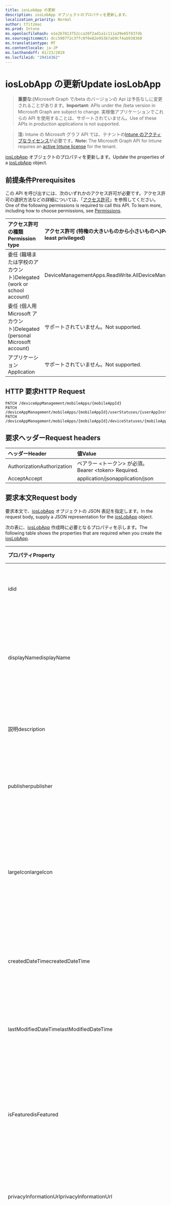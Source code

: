 ```yaml
---
title: iosLobApp の更新
description: iosLobApp オブジェクトのプロパティを更新します。
localization_priority: Normal
author: tfitzmac
ms.prod: Intune
ms.openlocfilehash: e1e2b7813752cca20f2ad1a1c111a39e65f837db
ms.sourcegitcommit: dcc5907f2c3ffc0f0e82e953b7ab9cf4ab938360
ms.translationtype: MT
ms.contentlocale: ja-JP
ms.lasthandoff: 01/23/2019
ms.locfileid: "29414362"
---
```

# <a name="update-ioslobapp"></a><span data-ttu-id="d5710-103">iosLobApp の更新</span><span class="sxs-lookup"><span data-stu-id="d5710-103">Update iosLobApp</span></span>

> <span data-ttu-id="d5710-104">**重要な:**[Microsoft Graph で/beta のバージョンの Api は予告なしに変更されることがあります。</span><span class="sxs-lookup"><span data-stu-id="d5710-104">**Important:** APIs under the /beta version in Microsoft Graph are subject to change.</span></span> <span data-ttu-id="d5710-105">実稼働アプリケーションでこれらの API を使用することは、サポートされていません。</span><span class="sxs-lookup"><span data-stu-id="d5710-105">Use of these APIs in production applications is not supported.</span></span>

> <span data-ttu-id="d5710-106">**注:** Intune の Microsoft グラフ API では、テナントの[Intune のアクティブなライセンス](https://go.microsoft.com/fwlink/?linkid=839381)が必要です。</span><span class="sxs-lookup"><span data-stu-id="d5710-106">**Note:** The Microsoft Graph API for Intune requires an [active Intune license](https://go.microsoft.com/fwlink/?linkid=839381) for the tenant.</span></span>

<span data-ttu-id="d5710-107">[iosLobApp](../resources/intune-apps-ioslobapp.md) オブジェクトのプロパティを更新します。</span><span class="sxs-lookup"><span data-stu-id="d5710-107">Update the properties of a [iosLobApp](../resources/intune-apps-ioslobapp.md) object.</span></span>

## <a name="prerequisites"></a><span data-ttu-id="d5710-108">前提条件</span><span class="sxs-lookup"><span data-stu-id="d5710-108">Prerequisites</span></span>
<span data-ttu-id="d5710-p102">この API を呼び出すには、次のいずれかのアクセス許可が必要です。アクセス許可の選択方法などの詳細については、「[アクセス許可](/concepts/permissions-reference.md)」を参照してください。</span><span class="sxs-lookup"><span data-stu-id="d5710-p102">One of the following permissions is required to call this API. To learn more, including how to choose permissions, see [Permissions](/concepts/permissions-reference.md).</span></span>

|<span data-ttu-id="d5710-111">アクセス許可の種類</span><span class="sxs-lookup"><span data-stu-id="d5710-111">Permission type</span></span>|<span data-ttu-id="d5710-112">アクセス許可 (特権の大きいものから小さいものへ)</span><span class="sxs-lookup"><span data-stu-id="d5710-112">Permissions (from most to least privileged)</span></span>|
|:---|:---|
|<span data-ttu-id="d5710-113">委任 (職場または学校のアカウント)</span><span class="sxs-lookup"><span data-stu-id="d5710-113">Delegated (work or school account)</span></span>|<span data-ttu-id="d5710-114">DeviceManagementApps.ReadWrite.All</span><span class="sxs-lookup"><span data-stu-id="d5710-114">DeviceManagementApps.ReadWrite.All</span></span>|
|<span data-ttu-id="d5710-115">委任 (個人用 Microsoft アカウント)</span><span class="sxs-lookup"><span data-stu-id="d5710-115">Delegated (personal Microsoft account)</span></span>|<span data-ttu-id="d5710-116">サポートされていません。</span><span class="sxs-lookup"><span data-stu-id="d5710-116">Not supported.</span></span>|
|<span data-ttu-id="d5710-117">アプリケーション</span><span class="sxs-lookup"><span data-stu-id="d5710-117">Application</span></span>|<span data-ttu-id="d5710-118">サポートされていません。</span><span class="sxs-lookup"><span data-stu-id="d5710-118">Not supported.</span></span>|

## <a name="http-request"></a><span data-ttu-id="d5710-119">HTTP 要求</span><span class="sxs-lookup"><span data-stu-id="d5710-119">HTTP Request</span></span>
<!-- {
  "blockType": "ignored"
}
-->
``` http
PATCH /deviceAppManagement/mobileApps/{mobileAppId}
PATCH /deviceAppManagement/mobileApps/{mobileAppId}/userStatuses/{userAppInstallStatusId}/app
PATCH /deviceAppManagement/mobileApps/{mobileAppId}/deviceStatuses/{mobileAppInstallStatusId}/app
```

## <a name="request-headers"></a><span data-ttu-id="d5710-120">要求ヘッダー</span><span class="sxs-lookup"><span data-stu-id="d5710-120">Request headers</span></span>
|<span data-ttu-id="d5710-121">ヘッダー</span><span class="sxs-lookup"><span data-stu-id="d5710-121">Header</span></span>|<span data-ttu-id="d5710-122">値</span><span class="sxs-lookup"><span data-stu-id="d5710-122">Value</span></span>|
|:---|:---|
|<span data-ttu-id="d5710-123">Authorization</span><span class="sxs-lookup"><span data-stu-id="d5710-123">Authorization</span></span>|<span data-ttu-id="d5710-124">ベアラー &lt;トークン&gt; が必須。</span><span class="sxs-lookup"><span data-stu-id="d5710-124">Bearer &lt;token&gt; Required.</span></span>|
|<span data-ttu-id="d5710-125">Accept</span><span class="sxs-lookup"><span data-stu-id="d5710-125">Accept</span></span>|<span data-ttu-id="d5710-126">application/json</span><span class="sxs-lookup"><span data-stu-id="d5710-126">application/json</span></span>|

## <a name="request-body"></a><span data-ttu-id="d5710-127">要求本文</span><span class="sxs-lookup"><span data-stu-id="d5710-127">Request body</span></span>
<span data-ttu-id="d5710-128">要求本文で、[iosLobApp](../resources/intune-apps-ioslobapp.md) オブジェクトの JSON 表記を指定します。</span><span class="sxs-lookup"><span data-stu-id="d5710-128">In the request body, supply a JSON representation for the [iosLobApp](../resources/intune-apps-ioslobapp.md) object.</span></span>

<span data-ttu-id="d5710-129">次の表に、[iosLobApp](../resources/intune-apps-ioslobapp.md) 作成時に必要となるプロパティを示します。</span><span class="sxs-lookup"><span data-stu-id="d5710-129">The following table shows the properties that are required when you create the [iosLobApp](../resources/intune-apps-ioslobapp.md).</span></span>

|<span data-ttu-id="d5710-130">プロパティ</span><span class="sxs-lookup"><span data-stu-id="d5710-130">Property</span></span>|<span data-ttu-id="d5710-131">型</span><span class="sxs-lookup"><span data-stu-id="d5710-131">Type</span></span>|<span data-ttu-id="d5710-132">説明</span><span class="sxs-lookup"><span data-stu-id="d5710-132">Description</span></span>|
|:---|:---|:---|
|<span data-ttu-id="d5710-133">id</span><span class="sxs-lookup"><span data-stu-id="d5710-133">id</span></span>|<span data-ttu-id="d5710-134">String</span><span class="sxs-lookup"><span data-stu-id="d5710-134">String</span></span>|<span data-ttu-id="d5710-135">エンティティのキー。</span><span class="sxs-lookup"><span data-stu-id="d5710-135">Key of the entity.</span></span> <span data-ttu-id="d5710-136">[mobileApp](../resources/intune-apps-mobileapp.md) から継承します</span><span class="sxs-lookup"><span data-stu-id="d5710-136">Inherited from [mobileApp](../resources/intune-apps-mobileapp.md)</span></span>|
|<span data-ttu-id="d5710-137">displayName</span><span class="sxs-lookup"><span data-stu-id="d5710-137">displayName</span></span>|<span data-ttu-id="d5710-138">String</span><span class="sxs-lookup"><span data-stu-id="d5710-138">String</span></span>|<span data-ttu-id="d5710-139">管理者が提供またはインポートしたアプリのタイトル。</span><span class="sxs-lookup"><span data-stu-id="d5710-139">The admin provided or imported title of the app.</span></span> <span data-ttu-id="d5710-140">[mobileApp](../resources/intune-apps-mobileapp.md) から継承します</span><span class="sxs-lookup"><span data-stu-id="d5710-140">Inherited from [mobileApp](../resources/intune-apps-mobileapp.md)</span></span>|
|<span data-ttu-id="d5710-141">説明</span><span class="sxs-lookup"><span data-stu-id="d5710-141">description</span></span>|<span data-ttu-id="d5710-142">String</span><span class="sxs-lookup"><span data-stu-id="d5710-142">String</span></span>|<span data-ttu-id="d5710-143">アプリの説明。</span><span class="sxs-lookup"><span data-stu-id="d5710-143">The description of the app.</span></span> <span data-ttu-id="d5710-144">[mobileApp](../resources/intune-apps-mobileapp.md) から継承します</span><span class="sxs-lookup"><span data-stu-id="d5710-144">Inherited from [mobileApp](../resources/intune-apps-mobileapp.md)</span></span>|
|<span data-ttu-id="d5710-145">publisher</span><span class="sxs-lookup"><span data-stu-id="d5710-145">publisher</span></span>|<span data-ttu-id="d5710-146">String</span><span class="sxs-lookup"><span data-stu-id="d5710-146">String</span></span>|<span data-ttu-id="d5710-147">アプリの発行元。</span><span class="sxs-lookup"><span data-stu-id="d5710-147">The publisher of the app.</span></span> <span data-ttu-id="d5710-148">[mobileApp](../resources/intune-apps-mobileapp.md) から継承します</span><span class="sxs-lookup"><span data-stu-id="d5710-148">Inherited from [mobileApp](../resources/intune-apps-mobileapp.md)</span></span>|
|<span data-ttu-id="d5710-149">largeIcon</span><span class="sxs-lookup"><span data-stu-id="d5710-149">largeIcon</span></span>|[<span data-ttu-id="d5710-150">mimeContent</span><span class="sxs-lookup"><span data-stu-id="d5710-150">mimeContent</span></span>](../resources/intune-shared-mimecontent.md)|<span data-ttu-id="d5710-151">アプリの詳細に表示され、アイコンのアップロードに使用される大きなアイコン。</span><span class="sxs-lookup"><span data-stu-id="d5710-151">The large icon, to be displayed in the app details and used for upload of the icon.</span></span> <span data-ttu-id="d5710-152">[mobileApp](../resources/intune-apps-mobileapp.md) から継承します</span><span class="sxs-lookup"><span data-stu-id="d5710-152">Inherited from [mobileApp](../resources/intune-apps-mobileapp.md)</span></span>|
|<span data-ttu-id="d5710-153">createdDateTime</span><span class="sxs-lookup"><span data-stu-id="d5710-153">createdDateTime</span></span>|<span data-ttu-id="d5710-154">DateTimeOffset</span><span class="sxs-lookup"><span data-stu-id="d5710-154">DateTimeOffset</span></span>|<span data-ttu-id="d5710-155">アプリが作成された日時。</span><span class="sxs-lookup"><span data-stu-id="d5710-155">The date and time the app was created.</span></span> <span data-ttu-id="d5710-156">[mobileApp](../resources/intune-apps-mobileapp.md) から継承します</span><span class="sxs-lookup"><span data-stu-id="d5710-156">Inherited from [mobileApp](../resources/intune-apps-mobileapp.md)</span></span>|
|<span data-ttu-id="d5710-157">lastModifiedDateTime</span><span class="sxs-lookup"><span data-stu-id="d5710-157">lastModifiedDateTime</span></span>|<span data-ttu-id="d5710-158">DateTimeOffset</span><span class="sxs-lookup"><span data-stu-id="d5710-158">DateTimeOffset</span></span>|<span data-ttu-id="d5710-159">アプリが最後に変更された日時。</span><span class="sxs-lookup"><span data-stu-id="d5710-159">The date and time the app was last modified.</span></span> <span data-ttu-id="d5710-160">[mobileApp](../resources/intune-apps-mobileapp.md) から継承します</span><span class="sxs-lookup"><span data-stu-id="d5710-160">Inherited from [mobileApp](../resources/intune-apps-mobileapp.md)</span></span>|
|<span data-ttu-id="d5710-161">isFeatured</span><span class="sxs-lookup"><span data-stu-id="d5710-161">isFeatured</span></span>|<span data-ttu-id="d5710-162">Boolean</span><span class="sxs-lookup"><span data-stu-id="d5710-162">Boolean</span></span>|<span data-ttu-id="d5710-163">アプリが管理者のおすすめとしてマークされたかどうかを示す値。[mobileApp](../resources/intune-apps-mobileapp.md) から継承します</span><span class="sxs-lookup"><span data-stu-id="d5710-163">The value indicating whether the app is marked as featured by the admin. Inherited from [mobileApp](../resources/intune-apps-mobileapp.md)</span></span>|
|<span data-ttu-id="d5710-164">privacyInformationUrl</span><span class="sxs-lookup"><span data-stu-id="d5710-164">privacyInformationUrl</span></span>|<span data-ttu-id="d5710-165">String</span><span class="sxs-lookup"><span data-stu-id="d5710-165">String</span></span>|<span data-ttu-id="d5710-166">プライバシーに関する声明の URL。</span><span class="sxs-lookup"><span data-stu-id="d5710-166">The privacy statement Url.</span></span> <span data-ttu-id="d5710-167">[mobileApp](../resources/intune-apps-mobileapp.md) から継承します</span><span class="sxs-lookup"><span data-stu-id="d5710-167">Inherited from [mobileApp](../resources/intune-apps-mobileapp.md)</span></span>|
|<span data-ttu-id="d5710-168">informationUrl</span><span class="sxs-lookup"><span data-stu-id="d5710-168">informationUrl</span></span>|<span data-ttu-id="d5710-169">String</span><span class="sxs-lookup"><span data-stu-id="d5710-169">String</span></span>|<span data-ttu-id="d5710-170">詳細情報の URL。</span><span class="sxs-lookup"><span data-stu-id="d5710-170">The more information Url.</span></span> <span data-ttu-id="d5710-171">[mobileApp](../resources/intune-apps-mobileapp.md) から継承します</span><span class="sxs-lookup"><span data-stu-id="d5710-171">Inherited from [mobileApp](../resources/intune-apps-mobileapp.md)</span></span>|
|<span data-ttu-id="d5710-172">owner</span><span class="sxs-lookup"><span data-stu-id="d5710-172">owner</span></span>|<span data-ttu-id="d5710-173">String</span><span class="sxs-lookup"><span data-stu-id="d5710-173">String</span></span>|<span data-ttu-id="d5710-174">アプリの所有者。</span><span class="sxs-lookup"><span data-stu-id="d5710-174">The owner of the app.</span></span> <span data-ttu-id="d5710-175">[mobileApp](../resources/intune-apps-mobileapp.md) から継承します</span><span class="sxs-lookup"><span data-stu-id="d5710-175">Inherited from [mobileApp](../resources/intune-apps-mobileapp.md)</span></span>|
|<span data-ttu-id="d5710-176">developer</span><span class="sxs-lookup"><span data-stu-id="d5710-176">developer</span></span>|<span data-ttu-id="d5710-177">String</span><span class="sxs-lookup"><span data-stu-id="d5710-177">String</span></span>|<span data-ttu-id="d5710-178">アプリの開発者。</span><span class="sxs-lookup"><span data-stu-id="d5710-178">The developer of the app.</span></span> <span data-ttu-id="d5710-179">[mobileApp](../resources/intune-apps-mobileapp.md) から継承します</span><span class="sxs-lookup"><span data-stu-id="d5710-179">Inherited from [mobileApp](../resources/intune-apps-mobileapp.md)</span></span>|
|<span data-ttu-id="d5710-180">notes</span><span class="sxs-lookup"><span data-stu-id="d5710-180">notes</span></span>|<span data-ttu-id="d5710-181">String</span><span class="sxs-lookup"><span data-stu-id="d5710-181">String</span></span>|<span data-ttu-id="d5710-182">アプリ用のメモ。</span><span class="sxs-lookup"><span data-stu-id="d5710-182">Notes for the app.</span></span> <span data-ttu-id="d5710-183">[mobileApp](../resources/intune-apps-mobileapp.md) から継承します</span><span class="sxs-lookup"><span data-stu-id="d5710-183">Inherited from [mobileApp](../resources/intune-apps-mobileapp.md)</span></span>|
|<span data-ttu-id="d5710-184">uploadState</span><span class="sxs-lookup"><span data-stu-id="d5710-184">uploadState</span></span>|<span data-ttu-id="d5710-185">Int32</span><span class="sxs-lookup"><span data-stu-id="d5710-185">Int32</span></span>|<span data-ttu-id="d5710-186">アップロードの状態です。</span><span class="sxs-lookup"><span data-stu-id="d5710-186">The upload state.</span></span> <span data-ttu-id="d5710-187">[mobileApp](../resources/intune-apps-mobileapp.md) から継承します</span><span class="sxs-lookup"><span data-stu-id="d5710-187">Inherited from [mobileApp](../resources/intune-apps-mobileapp.md)</span></span>|
|<span data-ttu-id="d5710-188">publishingState</span><span class="sxs-lookup"><span data-stu-id="d5710-188">publishingState</span></span>|[<span data-ttu-id="d5710-189">mobileAppPublishingState</span><span class="sxs-lookup"><span data-stu-id="d5710-189">mobileAppPublishingState</span></span>](../resources/intune-apps-mobileapppublishingstate.md)|<span data-ttu-id="d5710-190">アプリの発行の状態。</span><span class="sxs-lookup"><span data-stu-id="d5710-190">The publishing state for the app.</span></span> <span data-ttu-id="d5710-191">アプリが発行されていない限り、アプリを割り当てることができません。</span><span class="sxs-lookup"><span data-stu-id="d5710-191">The app cannot be assigned unless the app is published.</span></span> <span data-ttu-id="d5710-192">[MobileApp](../resources/intune-apps-mobileapp.md)から継承されます。</span><span class="sxs-lookup"><span data-stu-id="d5710-192">Inherited from [mobileApp](../resources/intune-apps-mobileapp.md).</span></span> <span data-ttu-id="d5710-193">可能な値は、`notPublished`、`processing`、`published` です。</span><span class="sxs-lookup"><span data-stu-id="d5710-193">Possible values are: `notPublished`, `processing`, `published`.</span></span>|
|<span data-ttu-id="d5710-194">isAssigned</span><span class="sxs-lookup"><span data-stu-id="d5710-194">isAssigned</span></span>|<span data-ttu-id="d5710-195">Boolean</span><span class="sxs-lookup"><span data-stu-id="d5710-195">Boolean</span></span>|<span data-ttu-id="d5710-196">アプリケーションが少なくとも 1 つのグループに割り当てられているかどうかを示す値です。</span><span class="sxs-lookup"><span data-stu-id="d5710-196">The value indicating whether the app is assigned to at least one group.</span></span> <span data-ttu-id="d5710-197">[mobileApp](../resources/intune-apps-mobileapp.md) から継承します</span><span class="sxs-lookup"><span data-stu-id="d5710-197">Inherited from [mobileApp](../resources/intune-apps-mobileapp.md)</span></span>|
|<span data-ttu-id="d5710-198">roleScopeTagIds</span><span class="sxs-lookup"><span data-stu-id="d5710-198">roleScopeTagIds</span></span>|<span data-ttu-id="d5710-199">String コレクション</span><span class="sxs-lookup"><span data-stu-id="d5710-199">String collection</span></span>|<span data-ttu-id="d5710-200">このモバイル アプリケーションのスコープのタグ id の一覧です。</span><span class="sxs-lookup"><span data-stu-id="d5710-200">List of scope tag ids for this mobile app.</span></span> <span data-ttu-id="d5710-201">[mobileApp](../resources/intune-apps-mobileapp.md) から継承します</span><span class="sxs-lookup"><span data-stu-id="d5710-201">Inherited from [mobileApp](../resources/intune-apps-mobileapp.md)</span></span>|
|<span data-ttu-id="d5710-202">committedContentVersion</span><span class="sxs-lookup"><span data-stu-id="d5710-202">committedContentVersion</span></span>|<span data-ttu-id="d5710-203">String</span><span class="sxs-lookup"><span data-stu-id="d5710-203">String</span></span>|<span data-ttu-id="d5710-204">内部にコミットされたコンテンツのバージョン。</span><span class="sxs-lookup"><span data-stu-id="d5710-204">The internal committed content version.</span></span> <span data-ttu-id="d5710-205">[mobileLobApp](../resources/intune-apps-mobilelobapp.md) から継承します</span><span class="sxs-lookup"><span data-stu-id="d5710-205">Inherited from [mobileLobApp](../resources/intune-apps-mobilelobapp.md)</span></span>|
|<span data-ttu-id="d5710-206">fileName</span><span class="sxs-lookup"><span data-stu-id="d5710-206">fileName</span></span>|<span data-ttu-id="d5710-207">String</span><span class="sxs-lookup"><span data-stu-id="d5710-207">String</span></span>|<span data-ttu-id="d5710-208">メインの Lob アプリケーションのファイル名。</span><span class="sxs-lookup"><span data-stu-id="d5710-208">The name of the main Lob application file.</span></span> <span data-ttu-id="d5710-209">[mobileLobApp](../resources/intune-apps-mobilelobapp.md) から継承します</span><span class="sxs-lookup"><span data-stu-id="d5710-209">Inherited from [mobileLobApp](../resources/intune-apps-mobilelobapp.md)</span></span>|
|<span data-ttu-id="d5710-210">size</span><span class="sxs-lookup"><span data-stu-id="d5710-210">size</span></span>|<span data-ttu-id="d5710-211">Int64</span><span class="sxs-lookup"><span data-stu-id="d5710-211">Int64</span></span>|<span data-ttu-id="d5710-212">アップロードされたすべてのファイルを含む合計サイズ。</span><span class="sxs-lookup"><span data-stu-id="d5710-212">The total size, including all uploaded files.</span></span> <span data-ttu-id="d5710-213">[mobileLobApp](../resources/intune-apps-mobilelobapp.md) から継承します</span><span class="sxs-lookup"><span data-stu-id="d5710-213">Inherited from [mobileLobApp](../resources/intune-apps-mobilelobapp.md)</span></span>|
|<span data-ttu-id="d5710-214">bundleId</span><span class="sxs-lookup"><span data-stu-id="d5710-214">bundleId</span></span>|<span data-ttu-id="d5710-215">String</span><span class="sxs-lookup"><span data-stu-id="d5710-215">String</span></span>|<span data-ttu-id="d5710-216">ID 名。</span><span class="sxs-lookup"><span data-stu-id="d5710-216">The Identity Name.</span></span>|
|<span data-ttu-id="d5710-217">applicableDeviceType</span><span class="sxs-lookup"><span data-stu-id="d5710-217">applicableDeviceType</span></span>|[<span data-ttu-id="d5710-218">iosDeviceType</span><span class="sxs-lookup"><span data-stu-id="d5710-218">iosDeviceType</span></span>](../resources/intune-apps-iosdevicetype.md)|<span data-ttu-id="d5710-219">このアプリを実行できる iOS アーキテクチャ。</span><span class="sxs-lookup"><span data-stu-id="d5710-219">The iOS architecture for which this app can run on.</span></span>|
|<span data-ttu-id="d5710-220">minimumSupportedOperatingSystem</span><span class="sxs-lookup"><span data-stu-id="d5710-220">minimumSupportedOperatingSystem</span></span>|[<span data-ttu-id="d5710-221">iosMinimumOperatingSystem</span><span class="sxs-lookup"><span data-stu-id="d5710-221">iosMinimumOperatingSystem</span></span>](../resources/intune-apps-iosminimumoperatingsystem.md)|<span data-ttu-id="d5710-222">該当するオペレーティング システムの最小の値です。</span><span class="sxs-lookup"><span data-stu-id="d5710-222">The value for the minimum applicable operating system.</span></span>|
|<span data-ttu-id="d5710-223">expirationDateTime</span><span class="sxs-lookup"><span data-stu-id="d5710-223">expirationDateTime</span></span>|<span data-ttu-id="d5710-224">DateTimeOffset</span><span class="sxs-lookup"><span data-stu-id="d5710-224">DateTimeOffset</span></span>|<span data-ttu-id="d5710-225">有効期限。</span><span class="sxs-lookup"><span data-stu-id="d5710-225">The expiration time.</span></span>|
|<span data-ttu-id="d5710-226">VersionNumber</span><span class="sxs-lookup"><span data-stu-id="d5710-226">versionNumber</span></span>|<span data-ttu-id="d5710-227">String</span><span class="sxs-lookup"><span data-stu-id="d5710-227">String</span></span>|<span data-ttu-id="d5710-228">iOS 基幹業務 (LoB) アプリのバージョン番号。</span><span class="sxs-lookup"><span data-stu-id="d5710-228">The version number of iOS Line of Business (LoB) app.</span></span>|
|<span data-ttu-id="d5710-229">buildNumber</span><span class="sxs-lookup"><span data-stu-id="d5710-229">buildNumber</span></span>|<span data-ttu-id="d5710-230">String</span><span class="sxs-lookup"><span data-stu-id="d5710-230">String</span></span>|<span data-ttu-id="d5710-231">iOS 基幹業務 (LoB) アプリのビルド番号。</span><span class="sxs-lookup"><span data-stu-id="d5710-231">The build number of iOS Line of Business (LoB) app.</span></span>|
|<span data-ttu-id="d5710-232">identityVersion</span><span class="sxs-lookup"><span data-stu-id="d5710-232">identityVersion</span></span>|<span data-ttu-id="d5710-233">String</span><span class="sxs-lookup"><span data-stu-id="d5710-233">String</span></span>|<span data-ttu-id="d5710-234">ID のバージョン。</span><span class="sxs-lookup"><span data-stu-id="d5710-234">The identity version.</span></span>|



## <a name="response"></a><span data-ttu-id="d5710-235">応答</span><span class="sxs-lookup"><span data-stu-id="d5710-235">Response</span></span>
<span data-ttu-id="d5710-236">このメソッドが成功した場合、このメソッドは `200 OK` 応答コードと、更新された [iosLobApp](../resources/intune-apps-ioslobapp.md) オブジェクトを応答本文で返します。</span><span class="sxs-lookup"><span data-stu-id="d5710-236">If successful, this method returns a `200 OK` response code and an updated [iosLobApp](../resources/intune-apps-ioslobapp.md) object in the response body.</span></span>

## <a name="example"></a><span data-ttu-id="d5710-237">例</span><span class="sxs-lookup"><span data-stu-id="d5710-237">Example</span></span>

### <a name="request"></a><span data-ttu-id="d5710-238">要求</span><span class="sxs-lookup"><span data-stu-id="d5710-238">Request</span></span>
<span data-ttu-id="d5710-239">以下は、要求の例です。</span><span class="sxs-lookup"><span data-stu-id="d5710-239">Here is an example of the request.</span></span>
``` http
PATCH https://graph.microsoft.com/beta/deviceAppManagement/mobileApps/{mobileAppId}
Content-type: application/json
Content-length: 1364

{
  "@odata.type": "#microsoft.graph.iosLobApp",
  "displayName": "Display Name value",
  "description": "Description value",
  "publisher": "Publisher value",
  "largeIcon": {
    "@odata.type": "microsoft.graph.mimeContent",
    "type": "Type value",
    "value": "dmFsdWU="
  },
  "isFeatured": true,
  "privacyInformationUrl": "https://example.com/privacyInformationUrl/",
  "informationUrl": "https://example.com/informationUrl/",
  "owner": "Owner value",
  "developer": "Developer value",
  "notes": "Notes value",
  "uploadState": 11,
  "publishingState": "processing",
  "isAssigned": true,
  "roleScopeTagIds": [
    "Role Scope Tag Ids value"
  ],
  "committedContentVersion": "Committed Content Version value",
  "fileName": "File Name value",
  "size": 4,
  "bundleId": "Bundle Id value",
  "applicableDeviceType": {
    "@odata.type": "microsoft.graph.iosDeviceType",
    "iPad": true,
    "iPhoneAndIPod": true
  },
  "minimumSupportedOperatingSystem": {
    "@odata.type": "microsoft.graph.iosMinimumOperatingSystem",
    "v8_0": true,
    "v9_0": true,
    "v10_0": true,
    "v11_0": true,
    "v12_0": true
  },
  "expirationDateTime": "2016-12-31T23:57:57.2481234-08:00",
  "versionNumber": "Version Number value",
  "buildNumber": "Build Number value",
  "identityVersion": "Identity Version value"
}
```

### <a name="response"></a><span data-ttu-id="d5710-240">応答</span><span class="sxs-lookup"><span data-stu-id="d5710-240">Response</span></span>
<span data-ttu-id="d5710-p122">以下は、応答の例です。注:簡潔にするために、ここに示す応答オブジェクトは切り詰められている場合があります。すべてのプロパティは実際の呼び出しから返されます。</span><span class="sxs-lookup"><span data-stu-id="d5710-p122">Here is an example of the response. Note: The response object shown here may be truncated for brevity. All of the properties will be returned from an actual call.</span></span>
``` http
HTTP/1.1 200 OK
Content-Type: application/json
Content-Length: 1536

{
  "@odata.type": "#microsoft.graph.iosLobApp",
  "id": "b34052ea-52ea-b340-ea52-40b3ea5240b3",
  "displayName": "Display Name value",
  "description": "Description value",
  "publisher": "Publisher value",
  "largeIcon": {
    "@odata.type": "microsoft.graph.mimeContent",
    "type": "Type value",
    "value": "dmFsdWU="
  },
  "createdDateTime": "2017-01-01T00:02:43.5775965-08:00",
  "lastModifiedDateTime": "2017-01-01T00:00:35.1329464-08:00",
  "isFeatured": true,
  "privacyInformationUrl": "https://example.com/privacyInformationUrl/",
  "informationUrl": "https://example.com/informationUrl/",
  "owner": "Owner value",
  "developer": "Developer value",
  "notes": "Notes value",
  "uploadState": 11,
  "publishingState": "processing",
  "isAssigned": true,
  "roleScopeTagIds": [
    "Role Scope Tag Ids value"
  ],
  "committedContentVersion": "Committed Content Version value",
  "fileName": "File Name value",
  "size": 4,
  "bundleId": "Bundle Id value",
  "applicableDeviceType": {
    "@odata.type": "microsoft.graph.iosDeviceType",
    "iPad": true,
    "iPhoneAndIPod": true
  },
  "minimumSupportedOperatingSystem": {
    "@odata.type": "microsoft.graph.iosMinimumOperatingSystem",
    "v8_0": true,
    "v9_0": true,
    "v10_0": true,
    "v11_0": true,
    "v12_0": true
  },
  "expirationDateTime": "2016-12-31T23:57:57.2481234-08:00",
  "versionNumber": "Version Number value",
  "buildNumber": "Build Number value",
  "identityVersion": "Identity Version value"
}
```




